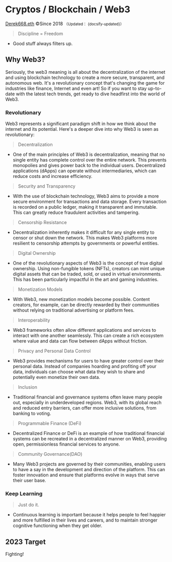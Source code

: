 # Cryptos / Blockchain / Web3

[Derek668.eth](https://derek-mu.github.io/) &copy;Since 2018  <small>（Updated： {docsify-updated}）</small>


> Discipline = Freedom

- Good stuff always filters up.



## Why Web3?

Seriously, the web3 meaning is all about the decentralization of the internet and using blockchain technology to create a more secure, transparent, and autonomous web. It's a revolutionary concept that's changing the game for industries like finance, Internet and even art! So if you want to stay up-to-date with the latest tech trends, get ready to dive headfirst into the world of Web3.


### Revolutionary

Web3 represents a significant paradigm shift in how we think about the internet and its potential. Here's a deeper dive into why Web3 is seen as revolutionary:

> Decentralization
-  One of the main principles of Web3 is decentralization, meaning that no single entity has complete control over the entire network. This prevents monopolies and gives power back to the individual users. Decentralized applications (dApps) can operate without intermediaries, which can reduce costs and increase efficiency.

> Security and Transparency
-  With the use of blockchain technology, Web3 aims to provide a more secure environment for transactions and data storage. Every transaction is recorded on a public ledger, making it transparent and immutable. This can greatly reduce fraudulent activities and tampering.

> Censorship Resistance
-  Decentralization inherently makes it difficult for any single entity to censor or shut down the network. This makes Web3 platforms more resilient to censorship attempts by governments or powerful entities.

> Digital Ownership
-  One of the revolutionary aspects of Web3 is the concept of true digital ownership. Using non-fungible tokens (NFTs), creators can mint unique digital assets that can be traded, sold, or used in virtual environments. This has been particularly impactful in the art and gaming industries.

> Monetization Models
-  With Web3, new monetization models become possible. Content creators, for example, can be directly rewarded by their communities without relying on traditional advertising or platform fees.

> Interoperability
-  Web3 frameworks often allow different applications and services to interact with one another seamlessly. This can create a rich ecosystem where value and data can flow between dApps without friction.

> Privacy and Personal Data Control
-  Web3 provides mechanisms for users to have greater control over their personal data. Instead of companies hoarding and profiting off your data, individuals can choose what data they wish to share and potentially even monetize their own data.

> Inclusion
-  Traditional financial and governance systems often leave many people out, especially in underdeveloped regions. Web3, with its global reach and reduced entry barriers, can offer more inclusive solutions, from banking to voting.

> Programmable Finance (DeFi)
-  Decentralized Finance or DeFi is an example of how traditional financial systems can be recreated in a decentralized manner on Web3, providing open, permissionless financial services to anyone.

> Community Governance(DAO)
-  Many Web3 projects are governed by their communities, enabling users to have a say in the development and direction of the platform. This can foster innovation and ensure that platforms evolve in ways that serve their user base.



### Keep Learning

> Just do it.

- Continuous learning is important because it helps people to feel happier and more fulfilled in their lives and careers, and to maintain stronger cognitive functioning when they get older.


## 2023 Target

Fighting!

